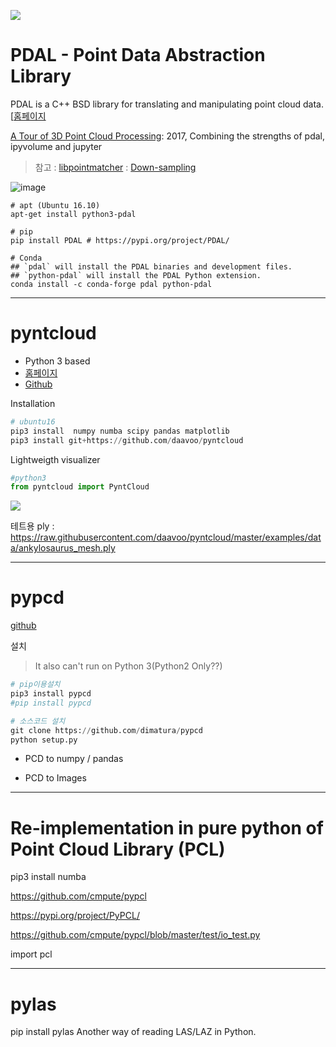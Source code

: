 ![](https://www.pdal.io/_images/pdal_logo.png)

# PDAL - Point Data Abstraction Library

PDAL is a C++ BSD library for translating and manipulating point cloud data. [[홈페이지](https://www.pdal.io/index.html)

[A Tour of 3D Point Cloud Processing](https://www.rockestate.be/blog/2017/10/26/point-cloud-processing.html): 2017, Combining the strengths of pdal, ipyvolume and jupyter

> 참고 : [libpointmatcher](https://libpointmatcher.readthedocs.io/en/latest/) : [Down-sampling](https://libpointmatcher.readthedocs.io/en/latest/Datafilters/)

![image](https://user-images.githubusercontent.com/17797922/41730145-e92bc65e-752f-11e8-97be-771c986d5a5f.png)


```
# apt (Ubuntu 16.10)
apt-get install python3-pdal

# pip
pip install PDAL # https://pypi.org/project/PDAL/

# Conda
## `pdal` will install the PDAL binaries and development files.
## `python-pdal` will install the PDAL Python extension.
conda install -c conda-forge pdal python-pdal

```
---

# pyntcloud 

- Python 3 based
- [홈페이지](http://pyntcloud.readthedocs.io/en/latest/index.html#)
- [Github](https://github.com/daavoo/pyntcloud)

 Installation

```python 
# ubuntu16
pip3 install  numpy numba scipy pandas matplotlib
pip3 install git+https://github.com/daavoo/pyntcloud
```


Lightweigth visualizer

```python
#python3 
from pyntcloud import PyntCloud

```

![](https://raw.githubusercontent.com/daavoo/pyntcloud/master/docs/images/plot1.gif)


테트용 ply : https://raw.githubusercontent.com/daavoo/pyntcloud/master/examples/data/ankylosaurus_mesh.ply



---

# pypcd

[github](https://github.com/dimatura/pypcd)

설치 

> It also can't run on Python 3(Python2 Only??)



```python
# pip이용설치
pip3 install pypcd
#pip install pypcd

# 소스코드 설치 
git clone https://github.com/dimatura/pypcd
python setup.py

```

- PCD to numpy / pandas

- PCD to Images

---

# Re-implementation in pure python of Point Cloud Library (PCL)


pip3 install numba 


https://github.com/cmpute/pypcl


https://pypi.org/project/PyPCL/



https://github.com/cmpute/pypcl/blob/master/test/io_test.py

import pcl

---
# pylas

pip install pylas
Another way of reading LAS/LAZ in Python.